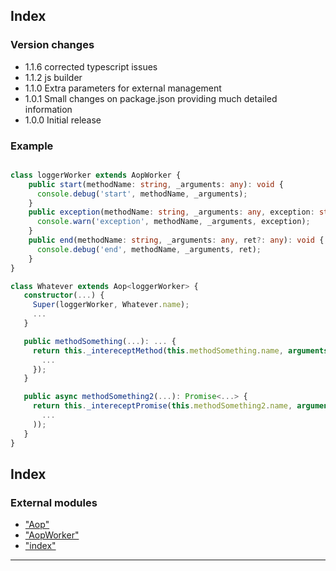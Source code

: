 
Index
-----

### Version changes

*   1.1.6 corrected typescript issues
*   1.1.2 js builder
*   1.1.0 Extra parameters for external management
*   1.0.1 Small changes on package.json providing much detailed information
*   1.0.0 Initial release

### Example

```typescript

class loggerWorker extends AopWorker {
    public start(methodName: string, _arguments: any): void {
      console.debug('start', methodName, _arguments);
    }
    public exception(methodName: string, _arguments: any, exception: string): void {
      console.warn('exception', methodName, _arguments, exception);
    }
    public end(methodName: string, _arguments: any, ret?: any): void {
      console.debug('end', methodName, _arguments, ret);
    }
}

class Whatever extends Aop<loggerWorker> {
   constructor(...) {
     Super(loggerWorker, Whatever.name);
     ...
   }

   public methodSomething(...): ... {
     return this._intereceptMethod(this.methodSomething.name, arguments, () => {
       ...
     });
   }

   public async methodSomething2(...): Promise<...> {
     return this._intereceptPromise(this.methodSomething2.name, arguments, new Promise(
       ...
     ));
   }
}
```

## Index

### External modules

* ["Aop"](modules/_aop_.md)
* ["AopWorker"](modules/_aopworker_.md)
* ["index"](modules/_index_.md)

---

